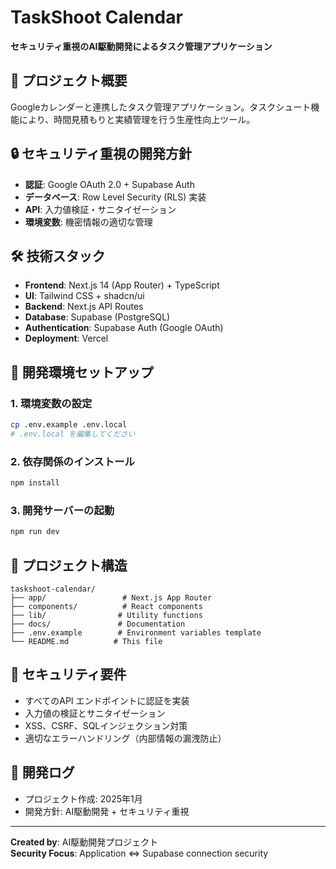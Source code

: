 # TaskShoot Calendar

**セキュリティ重視のAI駆動開発によるタスク管理アプリケーション**

## 🎯 プロジェクト概要

Googleカレンダーと連携したタスク管理アプリケーション。タスクシュート機能により、時間見積もりと実績管理を行う生産性向上ツール。

## 🔒 セキュリティ重視の開発方針

- **認証**: Google OAuth 2.0 + Supabase Auth
- **データベース**: Row Level Security (RLS) 実装
- **API**: 入力値検証・サニタイゼーション
- **環境変数**: 機密情報の適切な管理

## 🛠️ 技術スタック

- **Frontend**: Next.js 14 (App Router) + TypeScript
- **UI**: Tailwind CSS + shadcn/ui
- **Backend**: Next.js API Routes
- **Database**: Supabase (PostgreSQL)
- **Authentication**: Supabase Auth (Google OAuth)
- **Deployment**: Vercel

## 🚀 開発環境セットアップ

### 1. 環境変数の設定

```bash
cp .env.example .env.local
# .env.local を編集してください
```

### 2. 依存関係のインストール

```bash
npm install
```

### 3. 開発サーバーの起動

```bash
npm run dev
```

## 📁 プロジェクト構造

```
taskshoot-calendar/
├── app/                 # Next.js App Router
├── components/          # React components
├── lib/                # Utility functions
├── docs/               # Documentation
├── .env.example        # Environment variables template
└── README.md          # This file
```

## 🔐 セキュリティ要件

- すべてのAPI エンドポイントに認証を実装
- 入力値の検証とサニタイゼーション
- XSS、CSRF、SQLインジェクション対策
- 適切なエラーハンドリング（内部情報の漏洩防止）

## 📝 開発ログ

- プロジェクト作成: 2025年1月
- 開発方針: AI駆動開発 + セキュリティ重視

---

**Created by**: AI駆動開発プロジェクト  
**Security Focus**: Application ⇔ Supabase connection security
